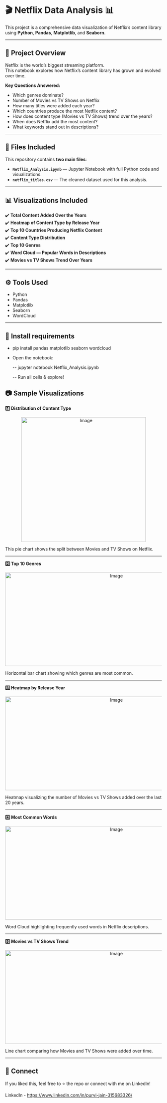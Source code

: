 # 🎬 Netflix Data Analysis 📊

This project is a comprehensive data visualization of Netflix’s content library using **Python**, **Pandas**, **Matplotlib**, and **Seaborn**.

---

## 📌 Project Overview

Netflix is the world’s biggest streaming platform.  
This notebook explores how Netflix’s content library has grown and evolved over time.

**Key Questions Answered:**
- Which genres dominate?
- Number of Movies vs TV Shows on Netflix
- How many titles were added each year?
- Which countries produce the most Netflix content?
- How does content type (Movies vs TV Shows) trend over the years?
- When does Netflix add the most content?
- What keywords stand out in descriptions?

---

## 📂 Files Included

This repository contains **two main files**:
- **`Netflix_Analysis.ipynb`** — Jupyter Notebook with full Python code and visualizations.
- **`netflix_titles.csv`** — The cleaned dataset used for this analysis.

---


## 📊 Visualizations Included

✔️ **Total Content Added Over the Years**  
✔️ **Heatmap of Content Type by Release Year**  
✔️ **Top 10 Countries Producing Netflix Content**  
✔️ **Content Type Distribution**  
✔️ **Top 10 Genres**    
✔️ **Word Cloud — Popular Words in Descriptions**  
✔️ **Movies vs TV Shows Trend Over Years**  

---

## ⚙️ Tools Used

- Python 
- Pandas
- Matplotlib
- Seaborn
- WordCloud

---

## 🚀 Install requirements 

- pip install pandas matplotlib seaborn wordcloud 
- Open the notebook:
  
  -- jupyter notebook Netflix_Analysis.ipynb
  
  -- Run all cells & explore!

## 📷 Sample Visualizations

**1️⃣ Distribution of Content Type**

<p align="center">
<img width="400" height="400" alt="Image" src="https://github.com/user-attachments/assets/40e0af16-39cc-4c0a-8cd4-c32698768608" />
</p>

This pie chart shows the split between Movies and TV Shows on Netflix.

---

**2️⃣ Top 10 Genres**

<p align="center">
<img width="700" height="300" alt="Image" src="https://github.com/user-attachments/assets/7ae3cdf8-0a71-4442-937e-3a9af4c9d840" />
</p>

Horizontal bar chart showing which genres are most common.

---

**3️⃣ Heatmap by Release Year**

<p align="center">
<img width="700" height="300" alt="Image" src="https://github.com/user-attachments/assets/00261ffd-52b6-4b7c-bca5-681863877852" />
</p>

Heatmap visualizing the number of Movies vs TV Shows added over the last 20 years.

---

**4️⃣ Most Common Words**

<p align="center">
<img width="700" height="300" alt="Image" src="https://github.com/user-attachments/assets/12362bb5-f754-487c-b064-16294f009add" />
</p>

Word Cloud highlighting frequently used words in Netflix descriptions.

---

**5️⃣ Movies vs TV Shows Trend**

<p align="center">
<img width="700" height="300" alt="Image" src="https://github.com/user-attachments/assets/2a783dd1-85fb-4a31-9da0-be7b86b2050f" />
</p>

Line chart comparing how Movies and TV Shows were added over time.

---

## 🙌 Connect

If you liked this, feel free to ⭐ the repo or connect with me on LinkedIn!

LinkedIn - https://www.linkedin.com/in/purvi-jain-315683326/

